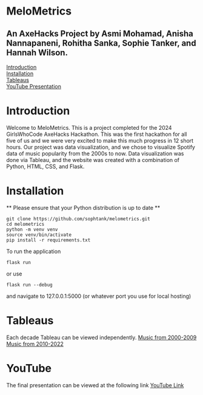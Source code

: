 # MeloMetrics
## An AxeHacks Project by Asmi Mohamad, Anisha Nannapaneni, Rohitha Sanka, Sophie Tanker, and Hannah Wilson.

[Introduction](#Introduction)<br/>
[Installation](#Installation)<br/>
[Tableaus](#Tableaus)</br>
[YouTube Presentation](#YouTube)</br>

# Introduction
Welcome to MeloMetrics. This is a project completed for the 2024 GirlsWhoCode AxeHacks Hackathon. This was the first hackathon for all five of us and we were very excited to make this much progress in 12 short hours.  Our project was data visualization, and we chose to visualize Spotify data of music popularity from the 2000s to now.
Data visualization was done via Tableau, and the website was created with a combination of Python, HTML, CSS, and Flask.


# Installation
** Please ensure that your Python distribution is up to date **

```
git clone https://github.com/sophtank/melometrics.git
cd melometrics
python -m venv venv
source venv/bin/activate
pip install -r requirements.txt
```
To run the application
```
flask run
```
or use 
```
flask run --debug
```
and navigate to 127.0.0.1:5000 (or whatever port you use for local hosting)

# Tableaus
Each decade Tableau can be viewed independently.
[Music from 2000-2009](https://public.tableau.com/app/profile/anisha.nannapaneni/viz/axe_hacks/Dashboard1)
[Music from 2010-2022](https://public.tableau.com/app/profile/hannah.wilson6751/viz/testbook1_17106001231640/Dashboard3)

# YouTube
The final presentation can be viewed at the following link
[YouTube Link](https://youtu.be/K2QuFVxj1_k)